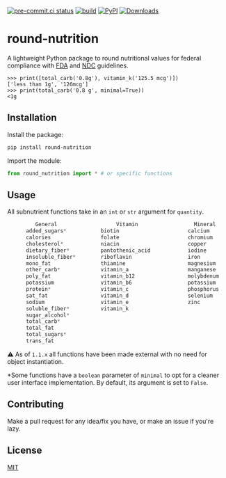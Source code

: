 [![pre-commit.ci status](https://results.pre-commit.ci/badge/github/hdadhich01/round-nutrition/main.svg)](https://results.pre-commit.ci/latest/github/hdadhich01/round-nutrition/main)
[![build](https://github.com/hdadhich01/round-nutrition/actions/workflows/build.yml/badge.svg)](https://github.com/hdadhich01/round-nutrition/actions/workflows/build.yml)
[![PyPI](https://img.shields.io/pypi/v/round-nutrition)](https://pypi.org/project/round-nutrition/)
[![Downloads](https://pepy.tech/badge/round-nutrition)](https://pepy.tech/project/round-nutrition)

# round-nutrition

A lightweight Python package to round nutritional values for federal compliance with [FDA](https://www.fda.gov/) and [NDC](https://www.usdairy.com/about-us/national-dairy-council) guidelines.

```pycon
>>> print([total_carb('0.8g'), vitamin_k('125.5 mcg')])
['less than 1g', '126mcg']
>>> print(total_carb('0.8 g', minimal=True))
<1g
```

## Installation

Install the package:

```bash
pip install round-nutrition
```

Import the module:

```py
from round_nutrition import * # or specific functions
```

## Usage

All subnutrient functions take in an `int` or `str` argument for `quantity`.

```js
         General                   Vitamin                  Mineral                  Other
      added_sugars*           biotin                      calcium                   choline
      calories                folate                      chromium
      cholesterol*            niacin                      copper
      dietary_fiber*          pantothenic_acid            iodine
      insoluble_fiber*        riboflavin                  iron
      mono_fat                thiamine                    magnesium
      other_carb*             vitamin_a                   manganese
      poly_fat                vitamin_b12                 molybdenum
      potassium               vitamin_b6                  potassium
      protein*                vitamin_c                   phosphorus
      sat_fat                 vitamin_d                   selenium
      sodium                  vitamin_e                   zinc
      soluble_fiber*          vitamin_k
      sugar_alcohol*
      total_carb*
      total_fat
      total_sugars*
      trans_fat
```

⚠️ As of `1.1.x` all functions have been made external with no need for object instantiation.

\*Some functions have a `boolean` parameter of `minimal` to opt for a cleaner user interface implementation. By default, its argument is set to `False`.

## Contributing

Make a pull request for any idea/fix you have, or make an issue if you're lazy.

## License

[MIT](https://github.com/hdadhich01/round-nutrition/blob/main/LICENSE)
